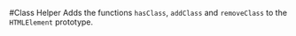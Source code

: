 #Class Helper
Adds the functions `hasClass`, `addClass` and `removeClass` to the `HTMLElement` prototype.
